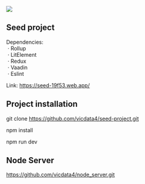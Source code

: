 ![](assets/logo_md.png&s=100)

## Seed project

Dependencies:\
&nbsp;· Rollup\
&nbsp;· LitElement\
&nbsp;· Redux\
&nbsp;· Vaadin\
&nbsp;· Eslint

Link: https://seed-19f53.web.app/

## Project installation

git clone https://github.com/vicdata4/seed-project.git

npm install

npm run dev

## Node Server

https://github.com/vicdata4/node_server.git






